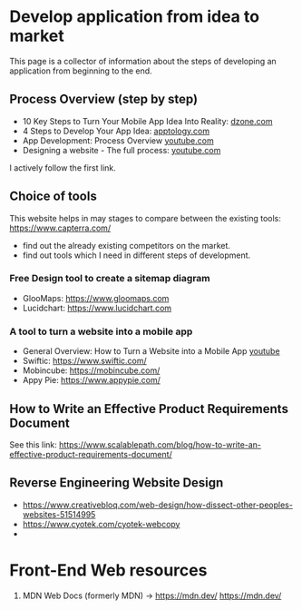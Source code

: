 # Develop application from idea to market

This page is a collector of information about the steps of developing an application from beginning to the end.

## Process Overview (step by step)

- 10 Key Steps to Turn Your Mobile App Idea Into Reality: [dzone.com](https://dzone.com/articles/10-key-steps-to-turn-your-mobile-app-idea-into-rea)
- 4 Steps to Develop Your App Idea: [apptology.com](http://apptology.com/blog/3-steps-to-develop-mobile-app-idea/)
- App Development: Process Overview [youtube.com](https://www.youtube.com/watch?v=tClRHOnHveY)
- Designing a website - The full process: [youtube.com](https://www.youtube.com/watch?v=-Dwo-UOjDuw&list=PLrJQSKQvgHS6BCO8nZScJ9iw7Ukjv4f9C)

I actively follow the first link.

## Choice of tools
This website helps in may stages to compare between the existing tools: https://www.capterra.com/ 
- find out the already existing competitors on the market.
- find out tools which I need in different steps of development.

### Free Design tool to create a sitemap diagram
- GlooMaps:  https://www.gloomaps.com
- Lucidchart: https://www.lucidchart.com


### A tool to turn a website into a mobile app
- General Overview: How to Turn a Website into a Mobile App [youtube](https://www.youtube.com/watch?v=elkJIrLJeug)
- Swiftic: https://www.swiftic.com/
- Mobincube: https://mobincube.com/
- Appy Pie: https://www.appypie.com/

## How to Write an Effective Product Requirements Document
See this link: https://www.scalablepath.com/blog/how-to-write-an-effective-product-requirements-document/

## Reverse Engineering Website Design
- https://www.creativebloq.com/web-design/how-dissect-other-peoples-websites-51514995
- https://www.cyotek.com/cyotek-webcopy
-

# Front-End Web resources
1) MDN Web Docs (formerly MDN) -> https://mdn.dev/
https://mdn.dev/